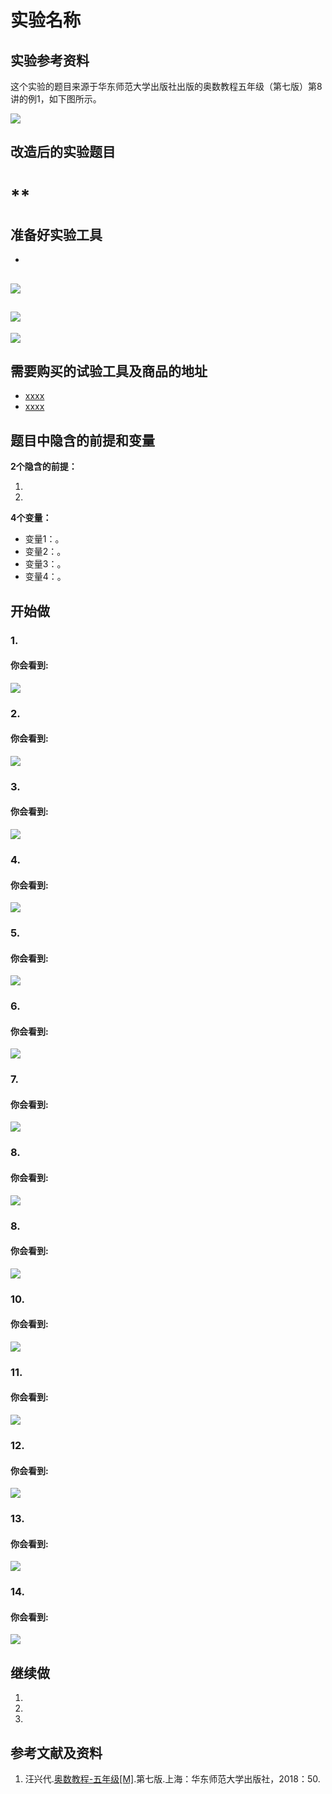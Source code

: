 # 实验名称

## 实验参考资料

这个实验的题目来源于华东师范大学出版社出版的奥数教程五年级（第七版）第8讲的例1，如下图所示。

![](/images/x年级/xxxxx/牛吃草问题-奥数教程5年级-p50.jpg)

## 改造后的实验题目

# ** #

## 准备好实验工具
- 
![](/images/x年级/xxxxx/7个奶牛模型.jpg)
- 
![](/images/x年级/xxxxx/7个奶牛模型.jpg)
- 
![](/images/x年级/xxxxx/7个奶牛模型.jpg)

## 需要购买的试验工具及商品的地址

- [xxxx](https://item.taobao.com/item.htm?spm=a1z09.2.0.0.418e2e8do10tmc&id=554602467419&_u=pc6ncud1715)
- [xxxx](https://detail.tmall.com/item.htm?spm=a230r.1.14.30.12dc6565ZGKpy5&id=580152161180&ns=1&abbucket=9&skuId=4030221498329)

## 题目中隐含的前提和变量

**2个隐含的前提：**

1. 
2. 

**4个变量：**

- 变量1：。
- 变量2：。
- 变量3：。
- 变量4：。
 
## 开始做

### 1. 


#### 你会看到: 

![](/images/x年级/xxxxx/1a.jpg)

### 2. 


#### 你会看到: 

![](/images/x年级/xxxxx/2a.jpg)

### 3. 


#### 你会看到: 

![](/images/x年级/xxxxx/3a.jpg)

### 4. 


#### 你会看到: 

![](/images/x年级/xxxxx/4a.jpg)

### 5. 


#### 你会看到: 

![](/images/x年级/xxxxx/5a.jpg)

### 6. 


#### 你会看到: 

![](/images/x年级/xxxxx/6a.jpg)

### 7. 


#### 你会看到: 

![](/images/x年级/xxxxx/7a.jpg)

### 8. 


#### 你会看到: 

![](/images/x年级/xxxxx/8a.jpg)

### 8. 


#### 你会看到: 

![](/images/x年级/xxxxx/9a.jpg)

### 10. 


#### 你会看到: 

![](/images/x年级/xxxxx/10a.jpg)

### 11. 


#### 你会看到: 

![](/images/x年级/xxxxx/11a.jpg)

### 12. 


#### 你会看到: 

![](/images/x年级/xxxxx/12a.jpg)

### 13. 


#### 你会看到: 

![](/images/x年级/xxxxx/13a.jpg)

### 14. 


#### 你会看到: 

![](/images/x年级/xxxxx/14a.jpg)

## 继续做

1. 

2. 

3. 

## 参考文献及资料

1. 汪兴代.[奥数教程-五年级[M]](https://detail.tmall.com/item.htm?id=574778340741&spm=a1z09.2.0.0.49272e8dfRxiP3&_u=jc6ncudc78b).第七版.上海：华东师范大学出版社，2018：50.